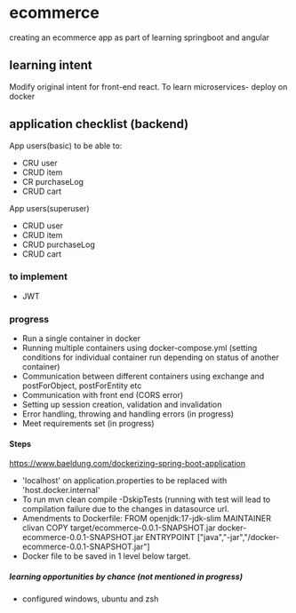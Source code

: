 # ecommerce
creating an ecommerce app as part of learning springboot and angular


## learning intent
Modify original intent for front-end react. 
To learn microservices- deploy on docker

## application checklist (backend)
App users(basic) to be able to:
- CRU user
- CRUD item 
- CR purchaseLog 
- CRUD cart 

App users(superuser)
- CRUD user
- CRUD item
- CRUD purchaseLog
- CRUD cart

### to implement
- JWT

### progress
- Run a single container in docker
- Running multiple containers using docker-compose.yml (setting conditions for individual container run depending on status of another container)
- Communication between different containers using exchange and postForObject, postForEntity etc
- Communication with front end  (CORS error)
- Setting up session creation, validation and invalidation
- Error handling, throwing and handling errors (in progress)
- Meet requirements set (in progress)

#### Steps
https://www.baeldung.com/dockerizing-spring-boot-application

- 'localhost' on application.properties to be replaced with 'host.docker.internal' 
- To run mvn clean compile -DskipTests (running with test will lead to compilation failure due to the changes in datasource url.
- Amendments to Dockerfile:
FROM openjdk:17-jdk-slim
MAINTAINER clivan
COPY target/ecommerce-0.0.1-SNAPSHOT.jar docker-ecommerce-0.0.1-SNAPSHOT.jar
ENTRYPOINT ["java","-jar","/docker-ecommerce-0.0.1-SNAPSHOT.jar"]
- Docker file to be saved in 1 level below target.

##### learning opportunities by chance (not mentioned in progress)
- configured windows, ubuntu and zsh

